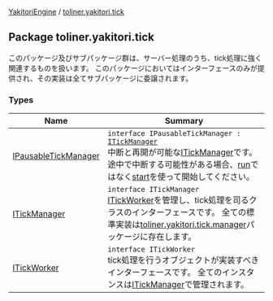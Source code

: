 [YakitoriEngine](../index.md) / [toliner.yakitori.tick](./index.md)

## Package toliner.yakitori.tick

このパッケージ及びサブパッケージ群は、サーバー処理のうち、tick処理に強く関連するものを扱います。
このパッケージにおいてはインターフェースのみが提供され、その実装は全てサブパッケージに委譲されます。


### Types

| Name | Summary |
|---|---|
| [IPausableTickManager](-i-pausable-tick-manager/index.md) | `interface IPausableTickManager : `[`ITickManager`](-i-tick-manager/index.md)<br>中断と再開が可能な[ITickManager](-i-tick-manager/index.md)です。 途中で中断する可能性がある場合、[run](-i-tick-manager/run.md)ではなく[start](-i-pausable-tick-manager/start.md)を使って開始してください。 |
| [ITickManager](-i-tick-manager/index.md) | `interface ITickManager`<br>[ITickWorker](-i-tick-worker/index.md)を管理し、tick処理を司るクラスのインターフェースです。 全ての標準実装は[toliner.yakitori.tick.manager](../toliner.yakitori.tick.manager/index.md)パッケージに存在します。 |
| [ITickWorker](-i-tick-worker/index.md) | `interface ITickWorker`<br>tick処理を行うオブジェクトが実装すべきインターフェースです。 全てのインスタンスは[ITickManager](-i-tick-manager/index.md)で管理されます。 |
